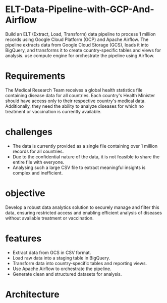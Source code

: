 # ELT-Data-Pipeline-with-GCP-And-Airflow
 Build an ELT (Extract, Load, Transform) data pipeline to process 1 million records using Google Cloud Platform (GCP) and Apache Airflow. The pipeline extracts data from Google Cloud Storage (GCS), loads it into BigQuery, and transforms it to create country-specific tables and views for analysis. use compute engine for orchestrate the pipeline using Airflow.

 # Requirements
 The Medical Research Team receives a global health statistics file containing disease data for all
countries.
Each country's Health Minister should have access only to their respective country's medical data.
Additionally, they need the ability to analyze diseases for which no treatment or vaccination is
currently available.
# challenges
- The data is currently provided as a single file containing over 1 million records for all countries.
- Due to the confidential nature of the data, it is not feasible to share the entire file with
 everyone.
- Analysing such a large CSV file to extract meaningful insights is complex and inefficient.
# objective
Develop a robust data analytics solution to securely manage and filter this data, ensuring
restricted access and enabling efficient analysis of diseases without available treatment or
vaccination.
# features
- Extract data from GCS in CSV format.
- Load raw data into a staging table in BigQuery.
- Transform data into country-specific tables and reporting views.
- Use Apache Airflow to orchestrate the pipeline.
- Generate clean and structured datasets for analysis.

# Architecture




  
